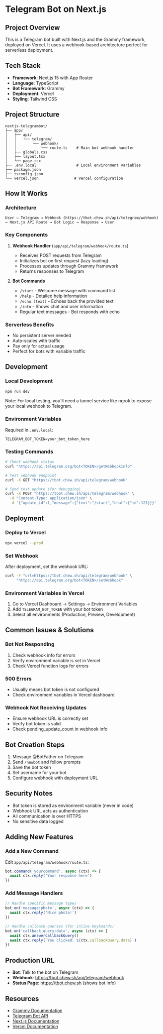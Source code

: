 # Telegram Bot on Next.js

## Project Overview
This is a Telegram bot built with Next.js and the Grammy framework, deployed on Vercel. It uses a webhook-based architecture perfect for serverless deployment.

## Tech Stack
- **Framework**: Next.js 15 with App Router
- **Language**: TypeScript
- **Bot Framework**: Grammy
- **Deployment**: Vercel
- **Styling**: Tailwind CSS

## Project Structure
```
nextjs-telegrambot/
├── app/
│   ├── api/
│   │   └── telegram/
│   │       └── webhook/
│   │           └── route.ts    # Main bot webhook handler
│   ├── globals.css
│   ├── layout.tsx
│   └── page.tsx
├── .env.local                  # Local environment variables
├── package.json
├── tsconfig.json
└── vercel.json                # Vercel configuration
```

## How It Works

### Architecture
```
User → Telegram → Webhook (https://tbot.chew.sh/api/telegram/webhook) → Next.js API Route → Bot Logic → Response → User
```

### Key Components
1. **Webhook Handler** (`app/api/telegram/webhook/route.ts`)
   - Receives POST requests from Telegram
   - Initializes bot on first request (lazy loading)
   - Processes updates through Grammy framework
   - Returns responses to Telegram

2. **Bot Commands**
   - `/start` - Welcome message with command list
   - `/help` - Detailed help information
   - `/echo [text]` - Echoes back the provided text
   - `/info` - Shows chat and user information
   - Regular text messages - Bot responds with echo

### Serverless Benefits
- No persistent server needed
- Auto-scales with traffic
- Pay only for actual usage
- Perfect for bots with variable traffic

## Development

### Local Development
```bash
npm run dev
```
Note: For local testing, you'll need a tunnel service like ngrok to expose your local webhook to Telegram.

### Environment Variables
Required in `.env.local`:
```
TELEGRAM_BOT_TOKEN=your_bot_token_here
```

### Testing Commands
```bash
# Check webhook status
curl "https://api.telegram.org/bot<TOKEN>/getWebhookInfo"

# Test webhook endpoint
curl -X GET "https://tbot.chew.sh/api/telegram/webhook"

# Send test update (for debugging)
curl -X POST "https://tbot.chew.sh/api/telegram/webhook" \
  -H "Content-Type: application/json" \
  -d '{"update_id":1,"message":{"text":"/start","chat":{"id":123}}}'
```

## Deployment

### Deploy to Vercel
```bash
npx vercel --prod
```

### Set Webhook
After deployment, set the webhook URL:
```bash
curl -F "url=https://tbot.chew.sh/api/telegram/webhook" \
     "https://api.telegram.org/bot<TOKEN>/setWebhook"
```

### Environment Variables in Vercel
1. Go to Vercel Dashboard → Settings → Environment Variables
2. Add `TELEGRAM_BOT_TOKEN` with your bot token
3. Select all environments (Production, Preview, Development)

## Common Issues & Solutions

### Bot Not Responding
1. Check webhook info for errors
2. Verify environment variable is set in Vercel
3. Check Vercel function logs for errors

### 500 Errors
- Usually means bot token is not configured
- Check environment variables in Vercel dashboard

### Webhook Not Receiving Updates
- Ensure webhook URL is correctly set
- Verify bot token is valid
- Check pending_update_count in webhook info

## Bot Creation Steps
1. Message @BotFather on Telegram
2. Send `/newbot` and follow prompts
3. Save the bot token
4. Set username for your bot
5. Configure webhook with deployment URL

## Security Notes
- Bot token is stored as environment variable (never in code)
- Webhook URL acts as authentication
- All communication is over HTTPS
- No sensitive data logged

## Adding New Features

### Add a New Command
Edit `app/api/telegram/webhook/route.ts`:
```typescript
bot.command('yourcommand', async (ctx) => {
  await ctx.reply('Your response here')
})
```

### Add Message Handlers
```typescript
// Handle specific message types
bot.on('message:photo', async (ctx) => {
  await ctx.reply('Nice photo!')
})

// Handle callback queries (for inline keyboards)
bot.on('callback_query:data', async (ctx) => {
  await ctx.answerCallbackQuery()
  await ctx.reply(`You clicked: ${ctx.callbackQuery.data}`)
})
```

## Production URL
- **Bot**: Talk to the bot on Telegram
- **Webhook**: https://tbot.chew.sh/api/telegram/webhook
- **Status Page**: https://tbot.chew.sh (shows bot info)

## Resources
- [Grammy Documentation](https://grammy.dev)
- [Telegram Bot API](https://core.telegram.org/bots/api)
- [Next.js Documentation](https://nextjs.org/docs)
- [Vercel Documentation](https://vercel.com/docs)